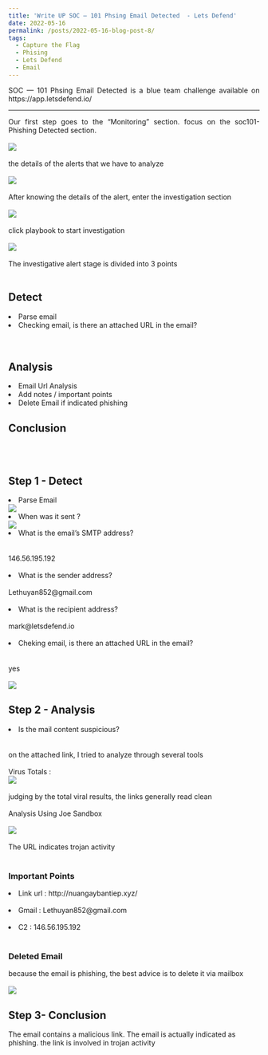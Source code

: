 ```yaml
---
title: 'Write UP ­SOC — 101 Phsing Email Detected  - Lets Defend'
date: 2022-05-16
permalink: /posts/2022-05-16-blog-post-8/
tags:
  - Capture the Flag
  - Phising
  - Lets Defend
  - Email
---
```

<p style="text-align: justify;"> ­SOC — 101 Phsing Email Detected is a blue team challenge available on https://app.letsdefend.io/ </p>

---

<p style="text-align: justify;">
    Our first step goes to the “Monitoring” section. focus on the soc101- Phishing Detected section.
<br><br>
    <img src="https://miro.medium.com/max/1100/1*2EDjnRCuoQQpUPczZZZ2NA.webp">
<br><br>the details of the alerts that we have to analyze
    <br><br>
    <img src="https://miro.medium.com/max/828/1*Doazavv3hxEd06_rOsEmvg.webp">
    <br><br>
    After knowing the details of the alert, enter the investigation section
    <br><br>
    <img src="https://miro.medium.com/max/1100/1*33lALmQGM9THmJHG_D-PJw.webp">
    <br><br>
    click playbook to start investigation
    <br><br>
    <img src="https://miro.medium.com/max/1100/1*G0plR7RVG_GYuVzuzf3n_w.webp">
    <br><br>
    The investigative alert stage is divided into 3 points
    <br><br>
    <h2>Detect</h2>
    <li>Parse email</li>
    <li>Checking email, is there an attached URL in the email?</li>
    <br><br>
    <h2>Analysis</h2>
    <li>Email Url Analysis</li>
    <li>Add notes / important points</li>
    <li>Delete Email if indicated phishing</li>
    <h2>Conclusion</h2>
    <br><br>
    <h2>Step 1 - Detect</h2>
    <li>Parse Email</li>
    <img src="https://miro.medium.com/max/1100/1*mIdT3Tz_NbEPQPx3Af8ntQ.webp">
    <li>When was it sent ?</li>
    <img src="https://miro.medium.com/max/828/1*z_9jTSrZRfmj00nu3kF3Kw.webp">
    <li>What is the email’s SMTP address?</li>
    <br><br>
    146.56.195.192
    <br><br>
    <li>What is the sender address?</li>
    <br>
    Lethuyan852@gmail.com
    <br><br>
    <li>What is the recipient address?</li>
    <br>
    mark@letsdefend.io
    <br><br>
    <li>Cheking email, is there an attached URL in the email?</li>
    <br><br>yes
    <br><br>
    <img src="https://miro.medium.com/max/1100/1*CG0Q4gYW56U_mMr9LtWg2g.webp">
    <h2>Step 2 - Analysis</h2>
    <li>Is the mail content suspicious?</li>
    <br><br>on the attached link, I tried to analyze through several tools
    <br><br> Virus Totals : 
    <br><img src="https://miro.medium.com/max/1100/1*mc0RWWjxXqFoue_e0fsVOA.webp">
    <br><br>
    judging by the total viral results, the links generally read clean
    <br><br>Analysis Using Joe Sandbox
    <br><br>
    <img src="https://miro.medium.com/max/1100/1*hfBsDoEBW-otX450xY6y3w.webp">
    <br><br>
    The URL indicates trojan activity
    <br><br>
    <h3>Important Points</h3>
    <li>Link url : http://nuangaybantiep.xyz/</li>
    <br>
    <li>Gmail : Lethuyan852@gmail.com</li>
    <br>
    <li>C2 : 146.56.195.192</li>
    <br>
    <h3>Deleted Email</h3>
    because the email is phishing, the best advice is to delete it via mailbox
    <br><br> <img src="https://miro.medium.com/max/1100/1*5hSoxjPxirlh8MNa16mcEg.webp">
    <h2>Step 3- Conclusion</h2>
    The email contains a malicious link. The email is actually indicated as phishing. the link is involved in trojan activity
</p>